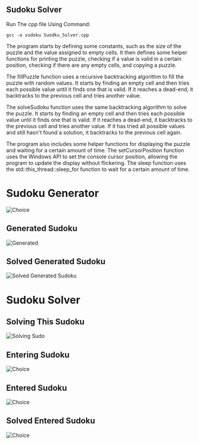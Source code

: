 ## Sudoku Solver

Run The cpp file Using Command:

`gcc -o sudoku Suodku_Solver.cpp`

The program starts by defining some constants, such as the size of the puzzle and the value assigned to empty cells. It then defines some helper functions for printing the puzzle, checking if a value is valid in a certain position, checking if there are any empty cells, and copying a puzzle.

The fillPuzzle function uses a recursive backtracking algorithm to fill the puzzle with random values. It starts by finding an empty cell and then tries each possible value until it finds one that is valid. If it reaches a dead-end, it backtracks to the previous cell and tries another value.

The solveSudoku function uses the same backtracking algorithm to solve the puzzle. It starts by finding an empty cell and then tries each possible value until it finds one that is valid. If it reaches a dead-end, it backtracks to the previous cell and tries another value. If it has tried all possible values and still hasn't found a solution, it backtracks to the previous cell again.

The program also includes some helper functions for displaying the puzzle and waiting for a certain amount of time. The setCursorPosition function uses the Windows API to set the console cursor position, allowing the program to update the display without flickering. The sleep function uses the std::this_thread::sleep_for function to wait for a certain amount of time.

# Sudoku Generator

![Choice](https://github.com/Sahil-4555/Sudoku_Solver/blob/master/assests/choice.png)

## Generated Sudoku

![Generated](https://github.com/Sahil-4555/Sudoku_Solver/blob/master/assests/Generated%20Sudoku.png)

## Solved Generated Sudoku

![Solved Generated Sudoku](https://github.com/Sahil-4555/Sudoku_Solver/blob/master/assests/solved%20generated%20sudoku.png)

# Sudoku Solver

## Solving This Sudoku
![Solving Sudo](https://github.com/Sahil-4555/Sudoku_Solver/blob/master/assests/Solving%20Sudoku.png)

## Entering Sudoku
![Choice](https://github.com/Sahil-4555/Sudoku_Solver/blob/master/assests/entering%20sudoku.png)

## Entered Sudoku
![Choice](https://github.com/Sahil-4555/Sudoku_Solver/blob/master/assests/entered%20sudoku.png)

## Solved Entered Sudoku
![Choice](https://github.com/Sahil-4555/Sudoku_Solver/blob/master/assests/solved%20entered%20sudoku.png)










